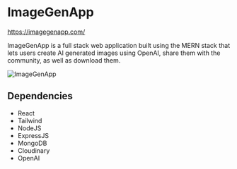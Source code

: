 # ImageGenApp

https://imagegenapp.com/

ImageGenApp is a full stack web application built using the MERN stack that lets users create AI generated images using OpenAI, share them with the community, as well as download them.

![ImageGenApp](https://user-images.githubusercontent.com/42224565/215926648-4e4a9d24-1996-41a2-8eb9-93246c182850.PNG)


## Dependencies
- React
- Tailwind
- NodeJS
- ExpressJS
- MongoDB
- Cloudinary
- OpenAI
